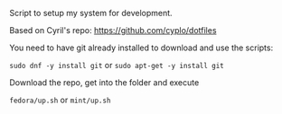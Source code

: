 Script to setup my system for development.

Based on Cyril's repo: https://github.com/cyplo/dotfiles

You need to have git already installed to download and use the scripts:

`sudo dnf -y install git`
or
`sudo apt-get -y install git`

Download the repo, get into the folder and execute

`fedora/up.sh`
or
`mint/up.sh`

